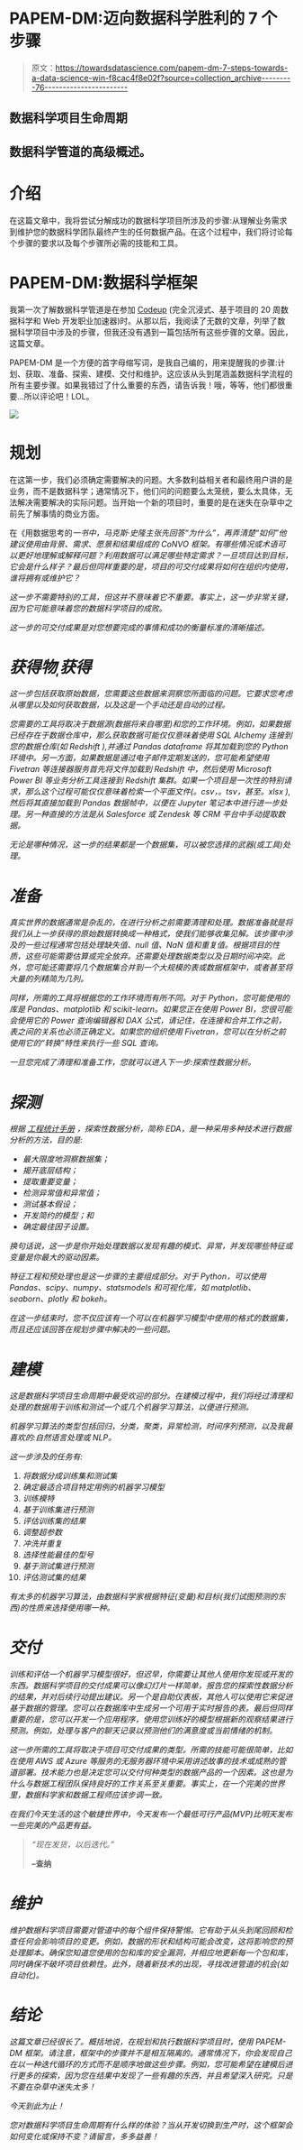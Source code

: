 # PAPEM-DM:迈向数据科学胜利的 7 个步骤

> 原文：<https://towardsdatascience.com/papem-dm-7-steps-towards-a-data-science-win-f8cac4f8e02f?source=collection_archive---------76----------------------->

## 数据科学项目生命周期

## 数据科学管道的高级概述。

# 介绍

在这篇文章中，我将尝试分解成功的数据科学项目所涉及的步骤:从理解业务需求到维护您的数据科学团队最终产生的任何数据产品。在这个过程中，我们将讨论每个步骤的要求以及每个步骤所必需的技能和工具。

# PAPEM-DM:数据科学框架

我第一次了解数据科学管道是在参加 [Codeup](https://codeup.com/) (完全沉浸式、基于项目的 20 周数据科学和 Web 开发职业加速器)时。从那以后，我阅读了无数的文章，列举了数据科学项目中涉及的步骤，但我还没有遇到一篇包括所有这些步骤的文章。因此，这篇文章。

PAPEM-DM 是一个方便的首字母缩写词，是我自己编的，用来提醒我的步骤:计划、获取、准备、探索、建模、交付和维护。这应该从头到尾涵盖数据科学流程的所有主要步骤。如果我错过了什么重要的东西，请告诉我！哦，等等，他们都很重要…所以评论吧！LOL。

![](img/5dff4f49518a99715236ec6b91fc8900.png)

# 规划

在这第一步，我们必须确定需要解决的问题。大多数利益相关者和最终用户讲的是业务，而不是数据科学；通常情况下，他们问的问题要么太笼统，要么太具体，无法解决需要解决的实际问题。当开始一个新的项目时，重要的是在迷失在杂草中之前先了解事情的商业方面。

在《用数据思考的[](https://www.oreilly.com/library/view/thinking-with-data/9781491949757/ch01.html)*一书中，马克斯·史隆主张先回答“为什么”，再弄清楚“如何”他建议使用由背景、需求、愿景和结果组成的 CoNVO 框架。有哪些情况或术语可以更好地理解或解释问题？利用数据可以满足哪些特定需求？一旦项目达到目标，它会是什么样子？最后但同样重要的是，项目的可交付成果将如何在组织内使用，谁将拥有或维护它？*

*这一步不需要特别的工具，但这并不意味着它不重要。事实上，这一步非常关键，因为它可能意味着您的数据科学项目的成败。*

*这一步的可交付成果是对您想要完成的事情和成功的衡量标准的清晰描述。*

# *获得物ˌ获得*

*这一步包括获取原始数据，您需要这些数据来洞察您所面临的问题。它要求您考虑从哪里以及如何获取数据，以及这是一个手动还是自动的过程。*

*您需要的工具将取决于数据源(数据将来自哪里)和您的工作环境。例如，如果数据已经存在于数据仓库中，那么获取数据可能仅仅意味着使用 SQL Alchemy 连接到您的数据仓库(如 Redshift ),并通过 Pandas dataframe 将其加载到您的 Python 环境中。另一方面，如果数据是通过电子邮件定期发送的，您可能希望使用 Fivetran 等连接器服务首先将文件加载到 Redshift 中，然后使用 Microsoft Power BI 等业务分析工具连接到 Redshift 集群。如果一个项目是一次性的特别请求，那么这个过程可能仅仅意味着检索一个平面文件(。csv，。tsv，甚至。xlsx ),然后将其直接加载到 Pandas 数据帧中，以便在 Jupyter 笔记本中进行进一步处理。另一种直接的方法是从 Salesforce 或 Zendesk 等 CRM 平台中手动提取数据。*

*无论是哪种情况，这一步的结果都是一个数据集，可以被您选择的武器(或工具)处理。*

# *准备*

*真实世界的数据通常是杂乱的，在进行分析之前需要清理和处理。数据准备就是将我们从上一步获得的原始数据转换成一种格式，使我们能够收集见解。该步骤中涉及的一些过程通常包括处理缺失值、null 值、NaN 值和重复值。根据项目的性质，这些可能需要估算或完全放弃。还需要处理数据类型以及日期时间冲突。此外，您可能还需要将几个数据集合并到一个大规模的表或数据框架中，或者甚至将大量的列精简为几列。*

*同样，所需的工具将根据您的工作环境而有所不同。对于 Python，您可能使用的库是 Pandas、matplotlib 和 scikit-learn。如果您正在使用 Power BI，您很可能会使用它的 Power 查询编辑器和 DAX 公式，请记住，在连接和合并工作之前，表之间的关系也必须正确定义。如果您的组织使用 Fivetran，您可以在分析之前使用它的“转换”特性来执行一些 SQL 查询。*

*一旦您完成了清理和准备工作，您就可以进入下一步:探索性数据分析。*

# *探测*

*根据 [*工程统计手册*](https://www.itl.nist.gov/div898/handbook/eda/section1/eda11.htm) ，探索性数据分析，简称 EDA，是一种采用多种技术进行数据分析的方法，目的是:*

*   *最大限度地洞察数据集；*
*   *揭开底层结构；*
*   *提取重要变量；*
*   *检测异常值和异常值；*
*   *测试基本假设；*
*   *开发简约的模型；和*
*   *确定最佳因子设置。*

*换句话说，这一步是你开始处理数据以发现有趣的模式、异常，并发现哪些特征或变量是你最大的驱动因素。*

*特征工程和预处理也是这一步骤的主要组成部分。对于 Python，可以使用 Pandas、scipy、numpy、statsmodels 和可视化库，如 matplotlib、seaborn、plotly 和 bokeh。*

*在这一步结束时，您不仅应该有一个可以在机器学习模型中使用的格式的数据集，而且还应该回答在规划步骤中解决的一些问题。*

# *建模*

*这是数据科学项目生命周期中最受欢迎的部分。在建模过程中，我们将经过清理和处理的数据用于训练和测试一个或几个机器学习算法，以便进行预测。*

*机器学习算法的类型包括回归，分类，聚类，异常检测，时间序列预测，以及我最喜欢的:自然语言处理或 NLP。*

*这一步涉及的任务有:*

1.  *将数据分成训练集和测试集*
2.  *确定最适合项目特定用例的机器学习模型*
3.  *训练模特*
4.  *基于训练集进行预测*
5.  *评估训练集的结果*
6.  *调整超参数*
7.  *冲洗并重复*
8.  *选择性能最佳的型号*
9.  *基于测试集进行预测*
10.  *评估测试集的结果*

*有太多的机器学习算法，由数据科学家根据特征(变量)和目标(我们试图预测的东西)的性质来选择使用哪一种。*

# *交付*

*训练和评估一个机器学习模型很好，但迟早，你需要让其他人使用你发现或开发的东西。数据科学项目的交付成果可以像幻灯片一样简单，报告您的探索性数据分析的结果，并对后续行动提出建议。另一个是自助仪表板，其他人可以使用它来促进基于数据的管理。您可以在数据库中生成另一个可用于实时报告的表。最后但同样重要的是，您可以开发一个应用程序，使用您训练好的模型根据新的观察结果进行预测。例如，处理与客户的聊天记录以预测他们的满意度或当前情绪的机制。*

*这一步所需的工具将取决于项目可交付成果的类型。所需的技能可能很简单，比如在使用 AWS 或 Azure 等服务的无服务器环境中采用讲述故事的技术或成熟的管道部署。技术能力也是决定您可以交付何种类型的数据产品的一个因素。这也是为什么与数据工程团队保持良好的工作关系至关重要。事实上，在一个完美的世界里，数据科学家和数据工程师应该步调一致。*

*在我们今天生活的这个敏捷世界中，今天发布一个最低可行产品(MVP)比明天发布一些完美的产品更有益。*

> *“现在发货，以后迭代。”*
> 
> **–查纳**

# *维护*

*维护数据科学项目需要对管道中的每个组件保持警惕。它有助于从头到尾回顾和检查任何会影响项目的变更。例如，数据的形状和结构可能会改变，这将影响您的预处理脚本。确保您知道您使用的包和库的安全漏洞，并相应地更新每一个包和库，同时确保不破坏项目依赖性。此外，随着新技术的出现，寻找改进管道的机会(如自动化)。*

# *结论*

*这篇文章已经很长了。概括地说，在规划和执行数据科学项目时，使用 PAPEM-DM 框架。请注意，框架中的步骤并不是相互隔离的。通常情况下，你会发现自己在以一种迭代循环的方式而不是顺序地做这些步骤。例如，您可能希望在建模后进行更多的探索，因为您在结果中发现了一些有趣的东西，并且希望深入研究。只是不要在杂草中迷失太多！*

*今天到此为止！*

*您对数据科学项目生命周期有什么样的体验？当从开发切换到生产时，这个框架会如何变化或保持不变？请留言，多多益善！*